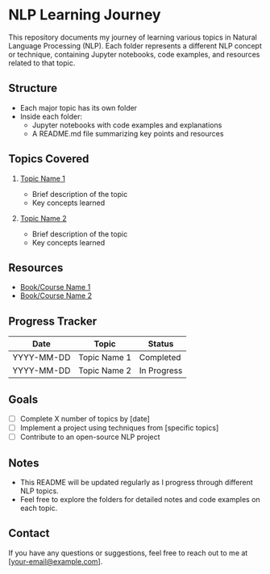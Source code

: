 # NLP Learning Journey

This repository documents my journey of learning various topics in Natural Language Processing (NLP). Each folder represents a different NLP concept or technique, containing Jupyter notebooks, code examples, and resources related to that topic.

## Structure

- Each major topic has its own folder
- Inside each folder:
  - Jupyter notebooks with code examples and explanations
  - A README.md file summarizing key points and resources

## Topics Covered

1. [Topic Name 1](./topic-name-1)
   - Brief description of the topic
   - Key concepts learned

2. [Topic Name 2](./topic-name-2)
   - Brief description of the topic
   - Key concepts learned

<!-- Add more topics as you learn them -->

## Resources

- [Book/Course Name 1](link-to-resource)
- [Book/Course Name 2](link-to-resource)

## Progress Tracker

| Date | Topic | Status |
|------|-------|--------|
| YYYY-MM-DD | Topic Name 1 | Completed |
| YYYY-MM-DD | Topic Name 2 | In Progress |

## Goals

- [ ] Complete X number of topics by [date]
- [ ] Implement a project using techniques from [specific topics]
- [ ] Contribute to an open-source NLP project

## Notes

- This README will be updated regularly as I progress through different NLP topics.
- Feel free to explore the folders for detailed notes and code examples on each topic.

## Contact

If you have any questions or suggestions, feel free to reach out to me at [your-email@example.com].
